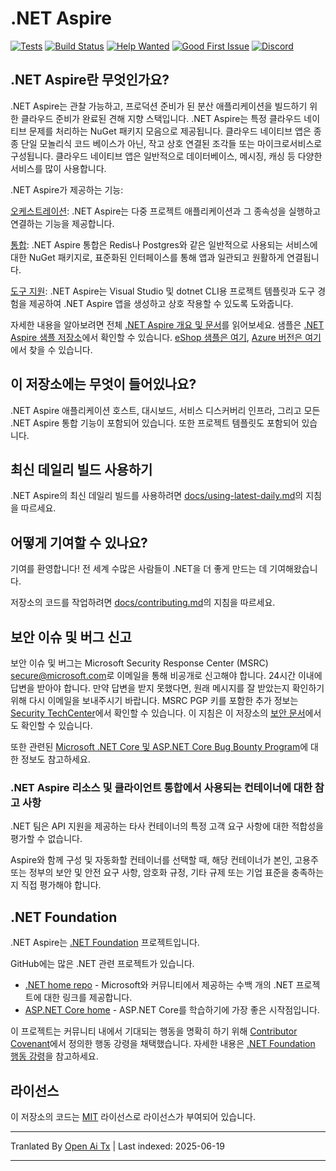 # .NET Aspire

[![Tests](https://github.com/dotnet/aspire/actions/workflows/tests.yml/badge.svg?branch=main&event=push)](https://github.com/dotnet/aspire/actions/workflows/tests.yml)
[![Build Status](https://dev.azure.com/dnceng-public/public/_apis/build/status%2Fdotnet%2Faspire%2Fdotnet.aspire?branchName=main)](https://dev.azure.com/dnceng-public/public/_build/latest?definitionId=274&branchName=main)
[![Help Wanted](https://img.shields.io/github/issues/dotnet/aspire/help%20wanted?style=flat&color=%24EC820&label=help%20wanted)](https://github.com/dotnet/aspire/labels/help%20wanted)
[![Good First Issue](https://img.shields.io/github/issues/dotnet/aspire/good%20first%20issue?style=flat&color=%24EC820&label=good%20first%20issue)](https://github.com/dotnet/aspire/labels/good%20first%20issue)
[![Discord](https://img.shields.io/discord/732297728826277939?style=flat&logo=discord&logoColor=white&label=Join%20our%20Discord&labelColor=512bd4&color=cyan)](https://discord.com/invite/h87kDAHQgJ)

## .NET Aspire란 무엇인가요?

.NET Aspire는 관찰 가능하고, 프로덕션 준비가 된 분산 애플리케이션을 빌드하기 위한 클라우드 준비가 완료된 견해 지향 스택입니다. .NET Aspire는 특정 클라우드 네이티브 문제를 처리하는 NuGet 패키지 모음으로 제공됩니다. 클라우드 네이티브 앱은 종종 단일 모놀리식 코드 베이스가 아닌, 작고 상호 연결된 조각들 또는 마이크로서비스로 구성됩니다. 클라우드 네이티브 앱은 일반적으로 데이터베이스, 메시징, 캐싱 등 다양한 서비스를 많이 사용합니다.

.NET Aspire가 제공하는 기능:

[오케스트레이션](https://learn.microsoft.com/dotnet/aspire/get-started/aspire-overview?#orchestration): .NET Aspire는 다중 프로젝트 애플리케이션과 그 종속성을 실행하고 연결하는 기능을 제공합니다.

[통합](https://learn.microsoft.com/dotnet/aspire/get-started/aspire-overview?#net-aspire-integrations): .NET Aspire 통합은 Redis나 Postgres와 같은 일반적으로 사용되는 서비스에 대한 NuGet 패키지로, 표준화된 인터페이스를 통해 앱과 일관되고 원활하게 연결됩니다.

[도구 지원](https://learn.microsoft.com/dotnet/aspire/get-started/aspire-overview?#project-templates-and-tooling): .NET Aspire는 Visual Studio 및 dotnet CLI용 프로젝트 템플릿과 도구 경험을 제공하여 .NET Aspire 앱을 생성하고 상호 작용할 수 있도록 도와줍니다.

자세한 내용을 알아보려면 전체 [.NET Aspire 개요 및 문서](https://learn.microsoft.com/dotnet/aspire/)를 읽어보세요. 샘플은 [.NET Aspire 샘플 저장소](https://github.com/dotnet/aspire-samples)에서 확인할 수 있습니다. [eShop 샘플은 여기](https://github.com/dotnet/eshop), [Azure 버전은 여기](https://github.com/Azure-Samples/eShopOnAzure)에서 찾을 수 있습니다.

## 이 저장소에는 무엇이 들어있나요?

.NET Aspire 애플리케이션 호스트, 대시보드, 서비스 디스커버리 인프라, 그리고 모든 .NET Aspire 통합 기능이 포함되어 있습니다. 또한 프로젝트 템플릿도 포함되어 있습니다.

## 최신 데일리 빌드 사용하기

.NET Aspire의 최신 데일리 빌드를 사용하려면 [docs/using-latest-daily.md](https://raw.githubusercontent.com/dotnet/aspire/main/docs/using-latest-daily.md)의 지침을 따르세요.

## 어떻게 기여할 수 있나요?

기여를 환영합니다! 전 세계 수많은 사람들이 .NET을 더 좋게 만드는 데 기여해왔습니다.

저장소의 코드를 작업하려면 [docs/contributing.md](https://raw.githubusercontent.com/dotnet/aspire/main/docs/contributing.md)의 지침을 따르세요.

## 보안 이슈 및 버그 신고

보안 이슈 및 버그는 Microsoft Security Response Center (MSRC) <secure@microsoft.com>로 이메일을 통해 비공개로 신고해야 합니다. 24시간 이내에 답변을 받아야 합니다. 만약 답변을 받지 못했다면, 원래 메시지를 잘 받았는지 확인하기 위해 다시 이메일을 보내주시기 바랍니다. MSRC PGP 키를 포함한 추가 정보는 [Security TechCenter](https://www.microsoft.com/msrc/faqs-report-an-issue)에서 확인할 수 있습니다. 이 지침은 이 저장소의 [보안 문서](https://raw.githubusercontent.com/dotnet/aspire/main/SECURITY.md)에서도 확인할 수 있습니다.

또한 관련된 [Microsoft .NET Core 및 ASP.NET Core Bug Bounty Program](https://www.microsoft.com/msrc/bounty-dot-net-core)에 대한 정보도 참고하세요.

### .NET Aspire 리소스 및 클라이언트 통합에서 사용되는 컨테이너에 대한 참고 사항

.NET 팀은 API 지원을 제공하는 타사 컨테이너의 특정 고객 요구 사항에 대한 적합성을 평가할 수 없습니다.

Aspire와 함께 구성 및 자동화할 컨테이너를 선택할 때, 해당 컨테이너가 본인, 고용주 또는 정부의 보안 및 안전 요구 사항, 암호화 규정, 기타 규제 또는 기업 표준을 충족하는지 직접 평가해야 합니다.

## .NET Foundation

.NET Aspire는 [.NET Foundation](https://www.dotnetfoundation.org/projects) 프로젝트입니다.

GitHub에는 많은 .NET 관련 프로젝트가 있습니다.

* [.NET home repo](https://github.com/Microsoft/dotnet) - Microsoft와 커뮤니티에서 제공하는 수백 개의 .NET 프로젝트에 대한 링크를 제공합니다.
* [ASP.NET Core home](https://docs.microsoft.com/aspnet/core) - ASP.NET Core를 학습하기에 가장 좋은 시작점입니다.

이 프로젝트는 커뮤니티 내에서 기대되는 행동을 명확히 하기 위해 [Contributor Covenant](https://contributor-covenant.org)에서 정의한 행동 강령을 채택했습니다. 자세한 내용은 [.NET Foundation 행동 강령](https://www.dotnetfoundation.org/code-of-conduct)을 참고하세요.

## 라이선스

이 저장소의 코드는 [MIT](https://raw.githubusercontent.com/dotnet/aspire/main/LICENSE.TXT) 라이선스로 라이선스가 부여되어 있습니다.

---

Tranlated By [Open Ai Tx](https://github.com/OpenAiTx/OpenAiTx) | Last indexed: 2025-06-19

---